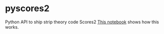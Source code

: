 # pyscores2
Python API to ship strip theory code Scores2
[This notebook](https://github.com/martinlarsalbert/pyscores2/blob/master/docs/notebooks/01_run_scores2.ipynb) shows how this works. 
